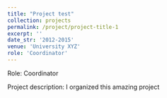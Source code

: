 ```yaml
---
title: "Project test"
collection: projects
permalink: /project/project-title-1
excerpt: ''
date_str: '2012-2015'
venue: 'University XYZ'
role: 'Coordinator'
---
```

Role: Coordinator

Project description: I organized this amazing project